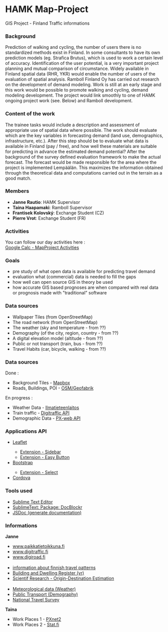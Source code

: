 # HAMK Map-Project
GIS Project - Finland Traffic informations

### Background

Prediction of walking and cycling, the number of users there is no standardized methods exist in Finland. In some consultants to have its own prediction models (eg. Strafica Brutus), which is used to work a certain level of accuracy. Identification of the user potential, is a very important project planning and mutual comparison of circumstance. Widely available in Finland spatial data (RHR, YKR) would enable the number of users of the evaluation of spatial analysis. Ramboll Finland Oy has carried out research on the development of demand modeling. Work is still at an early stage and this work would be possible to promote walking and cycling, demand modeling development. The project would link smoothly to one of HAMK ongoing project work (see. Below) and Ramboll development.

### Content of the work
The trainee tasks would include a description and assessment of appropriate use of spatial data where possible. The work should evaluate which are the key variables in forecasting demand (land use, demographics, infrastructure, etc.). After this step should be to evaluate what data is available in Finland (pay / free), and how well these materials are suitable for predicting in advance the estimated demand potential? After the background of the survey defined evaluation framework to make the actual forecast. The forecast would be made responsible for the area where the project is implemented Lempäälän. This maximizes the information obtained through the theoretical data and computations carried out in the terrain as a good match.

### Members
<ul>
  <li><b>Janne Rautio</b>: HAMK Supervisor</li>
  <li><b>Taina Haapamaki</b>: Ramboll Supervisor</li>
  <li><b>Frantisek Kolovský</b>: Exchange Student (CZ)</li>
  <li><b>Pierre Vrot</b>: Exchange Student (FR)</li>
</ul>

### Activities
You can follow our day activities here : <br>
<a href="https://docs.google.com/spreadsheets/d/1jvHHMdqabpGf975vlxvEoDbC6yT3SY6uP99_pAy3raw/edit?usp=sharing">Google Calc - MapProject Activities</a>

### Goals

<ul>
  <li>pre study of what open data is available for predicting travel demand 
  <li>evaluation what (commercial) data is needed to fill the gaps 
  <li>how well can open source GIS in theory be used 
  <li>how accurate GIS based prognoses are when compared with real data or prognosis made with "traditional" software 
</ul>

### Data sources
<ul>
  <li>Wallpaper Tiles (from OpenStreetMap) </li>
  <li>The road network (from OpenStreetMap) </li>
  <li>The weather (sky and temperature - from ??) </li>
  <li>Demography (of the city, region, country - from ??) </li>
  <li>A digital elevation model (altitude - from ??) </li>
  <li>Public or not transport (train, bus - from ??) </li>
  <li>Travel Habits (car, bicycle, walking - from ??) </li>
</ul>

### Data sources

Done :
<ul>
  <li>Background Tiles - <a href="http://a.tiles.mapbox.com/v3/mapbox/maps.html">Mapbox</a></li>
  <li>Roads, Buildings, POI - <a href="http://download.geofabrik.de/europe.html">OSM/Geofabrik</a></li>
</ul>

En progress : 
<ul>
  <li>Weather Data - <a href="http://en.ilmatieteenlaitos.fi/open-data-manual">Ilmatieteenlaitos</a></li>
  <li>Train traffic - <a href="http://rata.digitraffic.fi/api/v1/doc/index.html">Digitraffic API</a></li>
  <li>Demographic Data - <a href="http://pxnet2.stat.fi/PXWeb/pxweb/en/StatFin/StatFin__vrm__tyokay/?rxid=b6c650f0-64c9-4f15-947c-ff21a6a21740">PX-web API</a></li>
</ul>

### Applications API

<ul>
  <li><a href="http://leafletjs.com/">Leaflet</a></li>
  <ul>
    <li><a href="https://github.com/Turbo87/leaflet-sidebar">Extension - Sidebar</a></li>
    <li><a href="https://github.com/CliffCloud/Leaflet.EasyButton">Extension - Easy Button</a></li>
  </ul>
  <li><a href="http://getbootstrap.com/">Bootstrap</a></li>
  <ul>
    <li><a href="http://silviomoreto.github.io/bootstrap-select/">Extension - Select</a></li>
  </ul>
  <li><a href="https://cordova.apache.org/">Cordova</a></li>
</ul>

### Tools used
<ul>
  <li><a href="http://www.sublimetext.com/">Sublime Text Editor</a></li>
  <li><a href="https://github.com/spadgos/sublime-jsdocs">SublimeText: Package: DocBlockr</a></li>
  <li><a href="https://github.com/jsdoc3/jsdoc">JSDoc (generate documentation)</a></li>
</ul>

### Informations

<b> Janne </b>
<ul>
  <li><a href="http://www.paikkatietoikkuna.fi">www.paikkatietoikkuna.fi</a><br></li>
  <li><a href="http://www.digitraffic.fi">www.digitraffic.fi</a><br></li>
  <li><a href="http://www.digiroad.fi">www.digiroad.fi</a><br></li><br>
  <li><a href="http://portal.liikennevirasto.fi/sivu/www/e/fta/research_development/national_travel_survey/results">information about finnish travel patterns</li>
  <li><a href="http://www.vrk.fi/default.aspx?id=40">Building and Dwelling Register (vr)</a></li>
  <li><a href="http://www.scirp.org/journal/articles.aspx?searchCode=+Origin-Destination+Estimation&searchField=keyword&page=1&SKID=0">Scientif Research - Origin-Destination Estimation</a></li><br>
  <li><a href="https://en.ilmatieteenlaitos.fi/open-data">Meteorological data (Weather)</li>
  <li><a href="http://www.reittiopas.fi/en/">Public Transport (Demography)</a></li>
  <li><a href="http://portal.liikennevirasto.fi/sivu/www/e/fta/research_development/national_travel_survey">National Travel Survey</a></li>
</ul>

<b> Taina </b>
<ul>
  <li>Work Places 1 - <a href="http://pxnet2.stat.fi/PXWeb/pxweb/en/StatFin/StatFin__vrm__tyokay/?rxid=b6c650f0-64c9-4f15-947c-ff21a6a21740">PXnet2</a></li>
  <li>Work Places 2 - <a href="http://www.stat.fi/tup/rajapintapalvelut/paavo_en.html">Stat.fi</a></li>
</ul>


